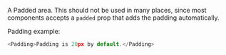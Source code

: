 A Padded area. This should not be used in many places, since most components accepts a `padded` prop that adds the padding automatically. 

Padding example:

```js
<Padding>Padding is 20px by default.</Padding>
```
